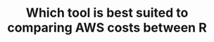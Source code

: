 ---
layout: all-exams
title: "Which tool is best suited to comparing AWS costs between R"
blurb: "The purpose of the AWS Pricing Calculator is to help you estimate your costs of running AWS products in any way, shape or form. With AWS Pricing Calculato"
quid: 19
---